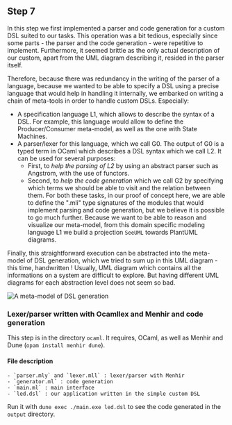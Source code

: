 ## Step 7

In this step we first implemented a parser and code generation for 
a custom DSL suited to our tasks. This operation was a bit tedious, 
especially since some parts - the parser and the code generation - were
repetitive to implement. Furthermore, it seemed brittle as the only 
actual description of our custom, apart from the UML diagram describing 
it, resided in the parser itself.

Therefore, because there was redundancy in the writing of the parser of 
a language, because we wanted to be able to specify a DSL using a
precise language that would help in handling it internally, we embarked 
on writing a chain of meta-tools in order to handle custom DSLs. Especially:
- A specification language L1, which allows to describe the
syntax of a DSL. For example, this language would allow to 
define the Producer/Consumer meta-model, as well as the one with State Machines.
- A parser/lexer for this language, which we call G0. The output of G0 is 
a typed term in OCaml which describes a DSL syntax which we call L2.
It can be used for several purposes:
    - First, to _help the parsing of L2_ by using an abstract parser such
    as Angstrom, with the use of functors. 
    - Second, to _help the code generation_ which we call G2 by specifying
    which terms we should be able to visit and the relation between them. For both these 
    tasks, in our proof of concept here, we are able to define the ".mli" 
    type signatures of the modules that would implement parsing and 
    code generation, but we believe it is possible to go much further.
Because we want to be able to reason and visualize our meta-model,
from this domain specific modeling language L1 we build a projection 
`SeeUML` towards PlantUML diagrams. 

Finally, this straightforward execution can be abstracted into the 
meta-model of DSL generation, which we tried to sum up in this UML 
diagram - this time, handwritten ! Usually, UML diagram which contains
all the informations on a system are difficult to explore. But having
different UML diagrams for each abstraction level does not seem so bad.

![A meta-model of DSL generation](http://github.com/gliboc/sec-labs/lab_1/figs/metadsl.png)


### Lexer/parser written with Ocamllex and Menhir and code generation

This step is in the directory `ocaml`.
It requires, OCaml, as well as Menhir and Dune (`opam install menhir dune`).

#### File description
    - `parser.mly` and `lexer.mll` : lexer/parser with Menhir
    - `generator.ml` : code generation
    - `main.ml` : main interface
    - `led.dsl` : our application written in the simple custom DSL

Run it with `dune exec ./main.exe led.dsl` to see the code generated in the
`output` directory.